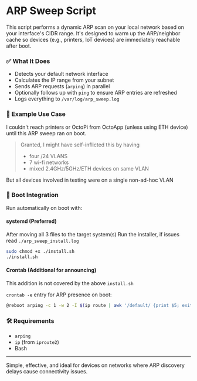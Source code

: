 # ARP Sweep Script

This script performs a dynamic ARP scan on your local network based on your interface's CIDR range. It's designed to warm up the ARP/neighbor cache so devices (e.g., printers, IoT devices) are immediately reachable after boot.

### ✅ What It Does

- Detects your default network interface
- Calculates the IP range from your subnet
- Sends ARP requests (`arping`) in parallel
- Optionally follows up with `ping` to ensure ARP entries are refreshed
- Logs everything to `/var/log/arp_sweep.log`

### 📌 Example Use Case

I couldn't reach printers or OctoPi from OctoApp (unless using ETH device) until this ARP sweep ran on boot.
> Granted, I might have self-inflicted this by having
> - four /24 VLANS
> - 7 wi-fi networks
> - mixed 2.4GHz/5GHz/ETH devices on same VLAN

But all devices involved in testing were on a single non-ad-hoc VLAN

### 🔁 Boot Integration

Run automatically on boot with:

#### systemd (Preferred)

After moving all 3 files to the target system(s)
Run the installer, if issues read `./arp_sweep_install.log`

```sh
sudo chmod +x ./install.sh
./install.sh
```

#### Crontab (Additional for announcing)

This addition is not covered by the above `install.sh`

`crontab -e` entry for ARP presence on boot:

```sh
@reboot arping -c 1 -w 2 -I $(ip route | awk '/default/ {print $5; exit}') $(ip addr show $(ip route | awk '/default/ {print $5; exit}') | grep -oP 'inet \K[\d.]+') >/dev/null 2>&1
```

### 🛠 Requirements

- `arping`
- `ip` (from `iproute2`)
- Bash

---

Simple, effective, and ideal for devices on networks where ARP discovery delays cause connectivity issues.
